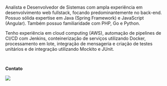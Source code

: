 


<p align="left"> 
Analista e Desenvolvedor de Sistemas com ampla experiência em desenvolvimento web fullstack, focando predominantemente no back-end. Possuo sólida expertise em Java (Spring Framework) e JavaScript (Angular). Também possuo familiaridade com PHP, Go e Python.

Tenho experiência em cloud computing (AWS), automação de pipelines de CI/CD com Jenkins, conteinerização de serviços utilizando Docker, processamento em lote, integração de mensageria e criação de testes unitários e de integração utilizando Mockito e JUnit. 
</p>

<br>

<p align="left">
  <strong>Contato</strong>
</p>

<p align="left">
  <a href="https://www.linkedin.com/in/crist%C3%B3v%C3%A3o-augusto-vieira-de-freitas-261bb0180/" alt="Linkedin">
  <img src="https://img.shields.io/badge/LinkedIn-0077B5?style=for-the-badge&logo=linkedin&logoColor=white" /></a>
</p>  


